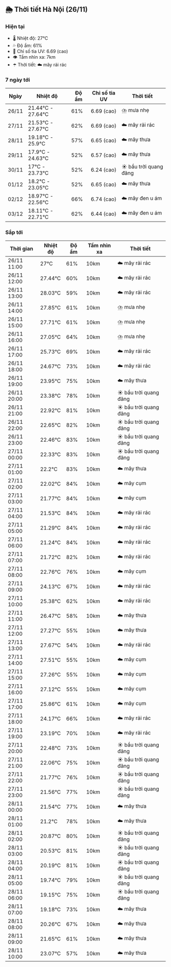 ## 🌦️ Thời tiết Hà Nội (26/11)

### Hiện tại

- 🌡️ Nhiệt độ: 27℃
- 💦 Độ ẩm: 61%
- 🌟 Chỉ số tia UV: 6.69 (cao)
- 👁️ Tầm nhìn xa: 7km
- ☂️ Thời tiết: ☁️ mây rải rác

### 7 ngày tới

| Ngày | Nhiệt độ | Độ ẩm | Chỉ số tia UV | Thời tiết |
| --- | --- | --- | --- | --- |
| 26/11 | 21.44℃ - 27.64℃ | 61% | 6.69 (cao) | ⛈️ mưa nhẹ |
| 27/11 | 21.53℃ - 27.67℃ | 62% | 6.69 (cao) | ☁️ mây rải rác |
| 28/11 | 19.18℃ - 25.9℃ | 57% | 6.65 (cao) | ☁️ mây thưa |
| 29/11 | 17.9℃ - 24.63℃ | 52% | 6.57 (cao) | ☁️ mây thưa |
| 30/11 | 17℃ - 23.73℃ | 52% | 6.24 (cao) | ☀️ bầu trời quang đãng |
| 01/12 | 18.2℃ - 23.05℃ | 52% | 6.65 (cao) | ☁️ mây thưa |
| 02/12 | 18.97℃ - 22.56℃ | 66% | 6.74 (cao) | ☁️ mây đen u ám |
| 03/12 | 18.11℃ - 22.71℃ | 62% | 6.44 (cao) | ☁️ mây đen u ám |

### Sắp tới

| Thời gian | Nhiệt độ | Độ ẩm | Tầm nhìn xa | Thời tiết |
| --- | --- | --- | --- | --- |
| 26/11 11:00 | 27℃ | 61% | 10km | ☁️ mây rải rác |
| 26/11 12:00 | 27.44℃ | 60% | 10km | ☁️ mây rải rác |
| 26/11 13:00 | 28.03℃ | 59% | 10km | ☁️ mây rải rác |
| 26/11 14:00 | 27.85℃ | 61% | 10km | ⛈️ mưa nhẹ |
| 26/11 15:00 | 27.71℃ | 61% | 10km | ⛈️ mưa nhẹ |
| 26/11 16:00 | 27.05℃ | 64% | 10km | ⛈️ mưa nhẹ |
| 26/11 17:00 | 25.73℃ | 69% | 10km | ☁️ mây rải rác |
| 26/11 18:00 | 24.67℃ | 73% | 10km | ☁️ mây rải rác |
| 26/11 19:00 | 23.95℃ | 75% | 10km | ☁️ mây thưa |
| 26/11 20:00 | 23.38℃ | 78% | 10km | ☀️ bầu trời quang đãng |
| 26/11 21:00 | 22.92℃ | 81% | 10km | ☀️ bầu trời quang đãng |
| 26/11 22:00 | 22.65℃ | 82% | 10km | ☀️ bầu trời quang đãng |
| 26/11 23:00 | 22.46℃ | 83% | 10km | ☀️ bầu trời quang đãng |
| 27/11 00:00 | 22.33℃ | 83% | 10km | ☀️ bầu trời quang đãng |
| 27/11 01:00 | 22.2℃ | 83% | 10km | ☁️ mây thưa |
| 27/11 02:00 | 22.02℃ | 84% | 10km | ☁️ mây cụm |
| 27/11 03:00 | 21.77℃ | 84% | 10km | ☁️ mây cụm |
| 27/11 04:00 | 21.53℃ | 84% | 10km | ☁️ mây rải rác |
| 27/11 05:00 | 21.29℃ | 84% | 10km | ☁️ mây rải rác |
| 27/11 06:00 | 21.24℃ | 84% | 10km | ☁️ mây rải rác |
| 27/11 07:00 | 21.72℃ | 82% | 10km | ☁️ mây rải rác |
| 27/11 08:00 | 22.76℃ | 76% | 10km | ☁️ mây cụm |
| 27/11 09:00 | 24.13℃ | 67% | 10km | ☁️ mây rải rác |
| 27/11 10:00 | 25.38℃ | 62% | 10km | ☁️ mây rải rác |
| 27/11 11:00 | 26.47℃ | 58% | 10km | ☁️ mây thưa |
| 27/11 12:00 | 27.27℃ | 55% | 10km | ☁️ mây thưa |
| 27/11 13:00 | 27.67℃ | 54% | 10km | ☁️ mây rải rác |
| 27/11 14:00 | 27.51℃ | 55% | 10km | ☁️ mây cụm |
| 27/11 15:00 | 27.26℃ | 55% | 10km | ☁️ mây cụm |
| 27/11 16:00 | 27.12℃ | 55% | 10km | ☁️ mây cụm |
| 27/11 17:00 | 25.86℃ | 61% | 10km | ☁️ mây cụm |
| 27/11 18:00 | 24.17℃ | 66% | 10km | ☁️ mây rải rác |
| 27/11 19:00 | 23.19℃ | 70% | 10km | ☁️ mây rải rác |
| 27/11 20:00 | 22.48℃ | 73% | 10km | ☀️ bầu trời quang đãng |
| 27/11 21:00 | 22.06℃ | 75% | 10km | ☀️ bầu trời quang đãng |
| 27/11 22:00 | 21.77℃ | 76% | 10km | ☀️ bầu trời quang đãng |
| 27/11 23:00 | 21.56℃ | 77% | 10km | ☀️ bầu trời quang đãng |
| 28/11 00:00 | 21.54℃ | 77% | 10km | ☁️ mây thưa |
| 28/11 01:00 | 21.2℃ | 78% | 10km | ☁️ mây thưa |
| 28/11 02:00 | 20.87℃ | 80% | 10km | ☀️ bầu trời quang đãng |
| 28/11 03:00 | 20.53℃ | 81% | 10km | ☀️ bầu trời quang đãng |
| 28/11 04:00 | 20.19℃ | 81% | 10km | ☀️ bầu trời quang đãng |
| 28/11 05:00 | 19.74℃ | 79% | 10km | ☀️ bầu trời quang đãng |
| 28/11 06:00 | 19.15℃ | 75% | 10km | ☀️ bầu trời quang đãng |
| 28/11 07:00 | 19.18℃ | 73% | 10km | ☁️ mây thưa |
| 28/11 08:00 | 20.26℃ | 67% | 10km | ☁️ mây thưa |
| 28/11 09:00 | 21.65℃ | 61% | 10km | ☁️ mây thưa |
| 28/11 10:00 | 23.07℃ | 57% | 10km | ☁️ mây thưa |
